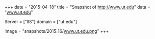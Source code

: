
+++
date = "2015-04-18"
title = "Snapshot of http://www.ut.edu"
data = "www.ut.edu"

Server = ["IIS"]
domain = ["ut.edu"]

  image = "snapshots/2015_16/www.ut.edu.png"
+++
#

